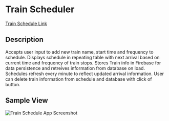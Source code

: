 # Train Scheduler


[Train Schedule Link](https://rebecalvarez.github.io/github.io-TrainScheduler/ "Train-Schedule Link")

## Description
Accepts user input to add new train name, start time and frequency to schedule.  Displays schedule in repeating table with next arrival based on current time and frequency of train stops. Stores Train info in Firebase for data persistence and retreives information from database on load. Schedules refresh every minute to reflect updated arrival information. User can delete train information from schedule and database with click of button.

## Sample View

![Train Schedule App Screenshot](https://rebecalvarez.github.io/github.io-TrainScheduler/assets/images/screenshot.png/)
